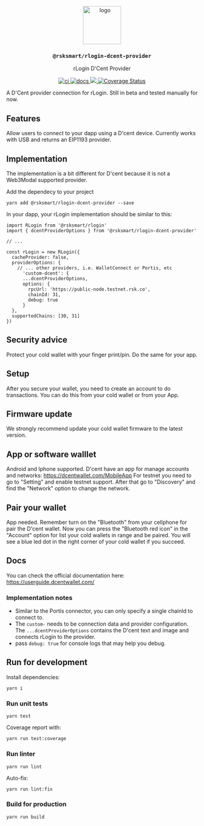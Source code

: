 <p align="middle">
  <img src="https://www.rifos.org/assets/img/logo.svg" alt="logo" height="100" >
</p>
<h3 align="middle"><code>@rsksmart/rlogin-dcent-provider</code></h3>
<p align="middle">
  rLogin D'Cent Provider
</p>
<p align="middle">
  <a href="https://github.com/rsksmart/rlogin-dcent-connector/actions/workflows/ci.yml" alt="ci">
    <img src="https://github.com/rsksmart/rlogin-dcent-connector/actions/workflows/ci.yml/badge.svg" alt="ci" />
  </a>
  <a href="https://developers.rsk.co/rif/templates/">
    <img src="https://img.shields.io/badge/-docs-brightgreen" alt="docs" />
  </a>
  <a href="https://lgtm.com/projects/g/rsksmart/rlogin-dcent-connector/context:javascript">
    <img src="https://img.shields.io/lgtm/grade/javascript/github/rsksmart/rlogin-dcent-connector" />
  </a>
  <a href='https://coveralls.io/github/rsksmart/rlogin-dcent-connector?branch=main'>
    <img src='https://coveralls.io/repos/github/rsksmart/rlogin-dcent-connector/badge.svg?branch=main' alt='Coverage Status' />
  </a>
</p>

A D'Cent provider connection for rLogin. Still in beta and tested manually for now.

## Features

Allow users to connect to your dapp using a D'cent device. Currently works with USB and returns an EIP1193 provider.

## Implementation

The implementation is a bit different for D'cent because it is not a Web3Modal supported provider. 

Add the dependecy to your project

```
yarn add @rsksmart/rlogin-dcent-provider --save
```

In your dapp, your rLogin implementation should be similar to this:

```
import RLogin from '@rsksmart/rlogin'
import { dcentProviderOptions } from '@rsksmart/rlogin-dcent-provider'

// ...

const rLogin = new RLogin({
  cacheProvider: false,
  providerOptions: {
    // ... other providers, i.e. WalletConnect or Portis, etc
      'custom-dcent': {
      ...dcentProviderOptions,
      options: {
        rpcUrl: 'https://public-node.testnet.rsk.co',
        chainId: 31,
        debug: true
      }
  },
  supportedChains: [30, 31]
})
```
## Security advice

Protect your cold wallet with your finger print/pin. Do the same for your app.

## Setup

After you secure your wallet, you need to create an account to do transactions. You can do this from your cold wallet or from your App.

## Firmware update

We strongly recommend update your cold wallet firmware to the latest version.

## App or software walllet

Android and Iphone supported.
D'cent have an app for manage accounts and networks: https://dcentwallet.com/MobileApp
For testnet you need to go to "Setting" and enable testnet support. After that go to "Discovery" and find the "Network" option to change the network.

## Pair your wallet

App needed. Remember turn on the "Bluetooth" from your cellphone for pair the D'cent wallet. Now you can press the "Bluetooth red icon" in the "Account" option for list your cold wallets in range and be paired.
You will see a blue led dot in the right corner of your cold wallet if you succeed.

## Docs

You can check the official documentation here: https://userguide.dcentwallet.com/

### Implementation notes

- Similar to the Portis connector, you can only specify a single chainId to connect to.
- The `custom-` needs to be connection data and provider configuration. The `...dcentProviderOptions` contains the D'cent text and image and connects rLogin to the provider.
- pass `debug: true` for console logs that may help you debug.

## Run for development

Install dependencies:

```
yarn i
```

### Run unit tests

```
yarn test
```

Coverage report with:

```
yarn run test:coverage
```

### Run linter

```
yarn run lint
```

Auto-fix:

```
yarn run lint:fix
```

### Build for production

```
yarn run build
```
